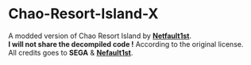 # Chao-Resort-Island-X
A modded version of Chao Resort Island by **[Netfault1st](https://twitter.com/nefault1st)**.  
**I will not share the decompiled code !** According to the original license.  
All credits goes to **SEGA** & **[Nefault1st](https://twitter.com/nefault1st)**.

